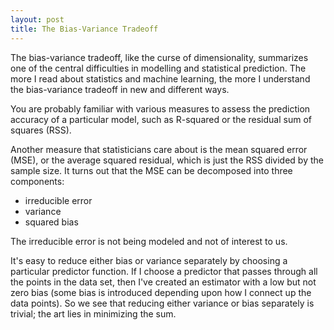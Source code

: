 ```yaml
---
layout: post
title: The Bias-Variance Tradeoff
---
```


The bias-variance tradeoff, like the curse of dimensionality, summarizes one of the central difficulties in modelling and statistical prediction. The more I read about statistics and machine learning, the more I understand the bias-variance tradeoff in new and different ways. 

You are probably familiar with various measures to assess the prediction accuracy of a particular model, such as R-squared or the residual sum of squares (RSS). 

Another measure that statisticians care about is the mean squared error (MSE), or the average squared residual, which is just the RSS divided by the sample size.  It turns out that the MSE can be decomposed into three components:
- irreducible error
- variance
- squared bias  

The irreducible error is not being modeled and not of interest to us.  

It's easy to reduce either bias or variance separately by choosing a particular predictor function.  If I choose a predictor that passes through all the points in the data set, then I've created an estimator with a low but not zero bias (some bias is introduced depending upon how I connect up the data points).  So we see that reducing either variance or bias separately is trivial; the art lies in minimizing the sum.  
